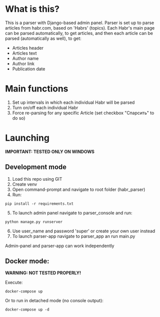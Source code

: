 # What is this?

This is a parser with Django-based admin panel. Parser is set up to parse articles from habr.com, based on 'Habrs'
(topics). Each Habr's main page can be parsed automatically, to get articles, and then each article can be parsed
(automatically as well), to get:

- Articles header
- Articles text
- Author name
- Author link
- Publication date

# Main functions

1. Set up intervals in which each individual Habr will be parsed
2. Turn on/off each individual Habr
3. Force re-parsing for any specific Article (set checkbox "Спарсить" to do so)

# Launching

**IMPORTANT: TESTED ONLY ON WINDOWS**

## Development mode

1. Load this repo using GIT
2. Create venv
3. Open command-prompt and navigate to root folder (habr_parser)
4. Run:

```console
pip install -r requirements.txt
```

5. To launch admin panel navigate to parser_console and run:

```console
python manage.py runserver
```

6. Use user_name and password 'super' or create your own user instead
7. To launch parser-app navigate to parser_app an run main.py

Admin-panel and parser-app can work independently

## Docker mode:

**WARNING: NOT TESTED PROPERLY!**

Execute:
```console
docker-compose up
```

Or to run in detached mode (no console output):
```console
docker-compose up -d
```